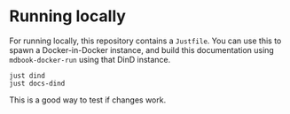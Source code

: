 # Running locally

For running locally, this repository contains a `Justfile`. You can use
this to spawn a Docker-in-Docker instance, and build this documentation
using `mdbook-docker-run` using that DinD instance.

    just dind
    just docs-dind

This is a good way to test if changes work.
